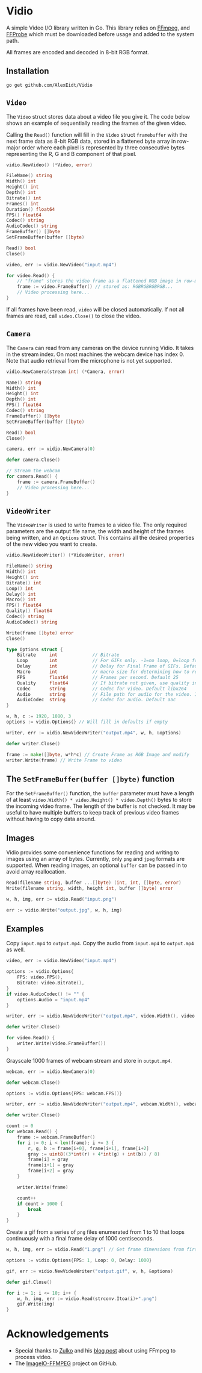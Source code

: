 # Vidio

A simple Video I/O library written in Go. This library relies on [FFmpeg](https://www.ffmpeg.org/), and [FFProbe](https://www.ffmpeg.org/) which must be downloaded before usage and added to the system path.

All frames are encoded and decoded in 8-bit RGB format.

## Installation

```
go get github.com/AlexEidt/Vidio
```

## `Video`

The `Video` struct stores data about a video file you give it. The code below shows an example of sequentially reading the frames of the given video.

Calling the `Read()` function will fill in the `Video` struct `framebuffer` with the next frame data as 8-bit RGB data, stored in a flattened byte array in row-major order where each pixel is represented by three consecutive bytes representing the R, G and B component of that pixel.

```go
vidio.NewVideo() (*Video, error)

FileName() string
Width() int
Height() int
Depth() int
Bitrate() int
Frames() int
Duration() float64
FPS() float64
Codec() string
AudioCodec() string
FrameBuffer() []byte
SetFrameBuffer(buffer []byte)

Read() bool
Close()
```

```go
video, err := vidio.NewVideo("input.mp4")

for video.Read() {
	// "frame" stores the video frame as a flattened RGB image in row-major order
	frame := video.FrameBuffer() // stored as: RGBRGBRGBRGB...
	// Video processing here...
}
```

If all frames have been read, `video` will be closed automatically. If not all frames are read, call `video.Close()` to close the video.

## `Camera`

The `Camera` can read from any cameras on the device running Vidio. It takes in the stream index. On most machines the webcam device has index 0. Note that audio retrieval from the microphone is not yet supported.

```go
vidio.NewCamera(stream int) (*Camera, error)

Name() string
Width() int
Height() int
Depth() int
FPS() float64
Codec() string
FrameBuffer() []byte
SetFrameBuffer(buffer []byte)

Read() bool
Close()
```

```go
camera, err := vidio.NewCamera(0)

defer camera.Close()

// Stream the webcam
for camera.Read() {
	frame := camera.FrameBuffer()
	// Video processing here...
}
```

## `VideoWriter`

The `VideoWriter` is used to write frames to a video file. The only required parameters are the output file name, the width and height of the frames being written, and an `Options` struct. This contains all the desired properties of the new video you want to create.

```go
vidio.NewVideoWriter() (*VideoWriter, error)

FileName() string
Width() int
Height() int
Bitrate() int
Loop() int
Delay() int
Macro() int
FPS() float64
Quality() float64
Codec() string
AudioCodec() string

Write(frame []byte) error
Close()
```

```go
type Options struct {
	Bitrate     int             // Bitrate
	Loop        int             // For GIFs only. -1=no loop, 0=loop forever, >0=loop n times
	Delay       int             // Delay for Final Frame of GIFs. Default -1 (Use same delay as previous frame)
	Macro       int             // macro size for determining how to resize frames for codecs. Default 16
	FPS         float64         // Frames per second. Default 25
	Quality     float64         // If bitrate not given, use quality instead. Must be between 0 and 1. 0:best, 1:worst
	Codec       string          // Codec for video. Default libx264
	Audio       string          // File path for audio for the video. If no audio, audio=""
	AudioCodec  string          // Codec for audio. Default aac
}
```

```go
w, h, c := 1920, 1080, 3
options := vidio.Options{} // Will fill in defaults if empty

writer, err := vidio.NewVideoWriter("output.mp4", w, h, &options)

defer writer.Close()

frame := make([]byte, w*h*c) // Create Frame as RGB Image and modify
writer.Write(frame) // Write Frame to video
```

## The `SetFrameBuffer(buffer []byte)` function

For the `SetFrameBuffer()` function, the `buffer` parameter must have a length of at least `video.Width() * video.Height() * video.Depth()` bytes to store the incoming video frame. The length of the buffer is not checked. It may be useful to have multiple buffers to keep track of previous video frames without having to copy data around.

## Images

Vidio provides some convenience functions for reading and writing to images using an array of bytes. Currently, only `png` and `jpeg` formats are supported. When reading images, an optional `buffer` can be passed in to avoid array reallocation.

```go
Read(filename string, buffer ...[]byte) (int, int, []byte, error)
Write(filename string, width, height int, buffer []byte) error
```

```go
w, h, img, err := vidio.Read("input.png")

err := vidio.Write("output.jpg", w, h, img)
```

## Examples

Copy `input.mp4` to `output.mp4`. Copy the audio from `input.mp4` to `output.mp4` as well.

```go
video, err := vidio.NewVideo("input.mp4")

options := vidio.Options{
	FPS: video.FPS(),
	Bitrate: video.Bitrate(),
}
if video.AudioCodec() != "" {
	options.Audio = "input.mp4"
}

writer, err := vidio.NewVideoWriter("output.mp4", video.Width(), video.Height(), &options)

defer writer.Close()

for video.Read() {
    writer.Write(video.FrameBuffer())
}
```

Grayscale 1000 frames of webcam stream and store in `output.mp4`.

```go
webcam, err := vidio.NewCamera(0)

defer webcam.Close()

options := vidio.Options{FPS: webcam.FPS()}

writer, err := vidio.NewVideoWriter("output.mp4", webcam.Width(), webcam.Height(), &options)

defer writer.Close()

count := 0
for webcam.Read() {
	frame := webcam.FrameBuffer()
	for i := 0; i < len(frame); i += 3 {
		r, g, b := frame[i+0], frame[i+1], frame[i+2]
		gray := uint8((3*int(r) + 4*int(g) + int(b)) / 8)
		frame[i] = gray
		frame[i+1] = gray
		frame[i+2] = gray
	}

	writer.Write(frame)

	count++
	if count > 1000 {
		break
	}
}
```

Create a gif from a series of `png` files enumerated from 1 to 10 that loops continuously with a final frame delay of 1000 centiseconds.

```go
w, h, img, err := vidio.Read("1.png") // Get frame dimensions from first image

options := vidio.Options{FPS: 1, Loop: 0, Delay: 1000}

gif, err := vidio.NewVideoWriter("output.gif", w, h, &options)

defer gif.Close()

for i := 1; i <= 10; i++ {
	w, h, img, err := vidio.Read(strconv.Itoa(i)+".png")
	gif.Write(img)
}
```

# Acknowledgements

* Special thanks to [Zulko](http://zulko.github.io/) and his [blog post](http://zulko.github.io/blog/2013/09/27/read-and-write-video-frames-in-python-using-ffmpeg/) about using FFmpeg to process video.
* The [ImageIO-FFMPEG](https://github.com/imageio/imageio-ffmpeg/) project on GitHub.